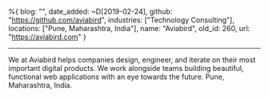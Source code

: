 %{
  blog: "",
  date_added: ~D[2019-02-24],
  github: "https://github.com/aviabird",
  industries: ["Technology Consulting"],
  locations: ["Pune, Maharashtra, India"],
  name: "Aviabird",
  old_id: 260,
  url: "https://aviabird.com"
}

---

We at Aviabird helps companies design, engineer, and iterate on their most important digital products. We work alongside teams building beautiful, functional web applications with an eye towards the future. Pune, Maharashtra, India.
